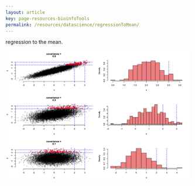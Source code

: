 ```yaml
---
layout: article
key: page-resources-bioinfoTools
permalink: /resources/datascience/regressionToMean/
---
```


regression to the mean.

![image-title](/pages/resources/datascience/regressionToMean/regressionToMean.png)


